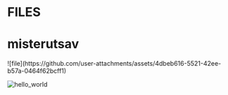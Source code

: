 # FILES
<h1>misterutsav</h1>
![file](https://github.com/user-attachments/assets/4dbeb616-5521-42ee-b57a-0464f62bcff1)

![hello_world](https://github.com/user-attachments/assets/68b84d26-382e-42e6-b51b-728a35a6461c)

